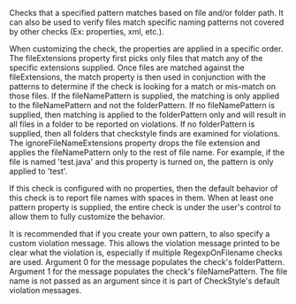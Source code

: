 Checks that a specified pattern matches based on file and/or folder
path. It can also be used to verify files match specific naming patterns
not covered by other checks (Ex: properties, xml, etc.).

When customizing the check, the properties are applied in a specific
order. The fileExtensions property first picks only files that match any
of the specific extensions supplied. Once files are matched against the
fileExtensions, the match property is then used in conjunction with the
patterns to determine if the check is looking for a match or mis-match
on those files. If the fileNamePattern is supplied, the matching is only
applied to the fileNamePattern and not the folderPattern. If no
fileNamePattern is supplied, then matching is applied to the
folderPattern only and will result in all files in a folder to be
reported on violations. If no folderPattern is supplied, then all
folders that checkstyle finds are examined for violations. The
ignoreFileNameExtensions property drops the file extension and applies
the fileNamePattern only to the rest of file name. For example, if the
file is named 'test.java' and this property is turned on, the pattern is
only applied to 'test'.

If this check is configured with no properties, then the default
behavior of this check is to report file names with spaces in them. When
at least one pattern property is supplied, the entire check is under the
user's control to allow them to fully customize the behavior.

It is recommended that if you create your own pattern, to also specify a
custom violation message. This allows the violation message printed to
be clear what the violation is, especially if multiple RegexpOnFilename
checks are used. Argument 0 for the message populates the check's
folderPattern. Argument 1 for the message populates the check's
fileNamePattern. The file name is not passed as an argument since it is
part of CheckStyle's default violation messages.

